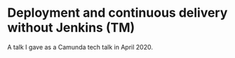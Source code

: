 # Deployment and continuous delivery without Jenkins (TM)

A talk I gave as a Camunda tech talk in April 2020.